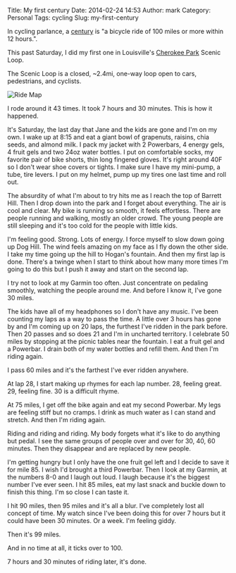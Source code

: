 Title: My first century
Date: 2014-02-24 14:53
Author: mark
Category: Personal
Tags: cycling
Slug: my-first-century

In cycling parlance, a [century](http://en.wikipedia.org/wiki/Century_ride) is "a bicycle ride of 100 miles or more within 12 hours.".

This past Saturday, I did my first one in Louisville's [Cherokee Park](https://www.google.com/maps/place/Cherokee+Park/@38.2394998,-85.694342,16z/data=!4m2!3m1!1s0x8869734d173161c1:0xe3472083a0cad7da) Scenic Loop.

The Scenic Loop is a closed, ~2.4mi, one-way loop open to cars, pedestrians, and cyclists.

<img src="http://i.imgur.com/IUT5TyD.jpg" alt="Ride Map" />

I rode around it 43 times. It took 7 hours and 30 minutes. This is how it happened.

It's Saturday, the last day that Jane and the kids are gone and I'm on my own. I wake up at 8:15 and eat a giant bowl of grapenuts, raisins, chia seeds, and almond milk. I pack my jacket with 2 Powerbars, 4 energy gels, 4 fruit gels and two 24oz water bottles. I put on comfortable socks, my favorite pair of bike shorts, thin long fingered gloves. It's right around 40F so I don't wear shoe covers or tights. I make sure I have my mini-pump, a tube, tire levers. I put on my helmet, pump up my tires one last time and roll out.

The absurdity of what I'm about to try hits me as I reach the top of Barrett Hill. Then I drop down into the park and I forget about everything. The air is cool and clear. My bike is running so smooth, it feels effortless. There are people running and walking, mostly an older crowd. The young people are still sleeping and it's too cold for the people with little kids.

I'm feeling good. Strong. Lots of energy. I force myself to slow down going up Dog Hill. The wind feels amazing on my face as I fly down the other side. I take my time going up the hill to Hogan's fountain. And then my first lap is done. There's a twinge when I start to think about how many more times I'm going to do this but I push it away and start on the second lap.

I try not to look at my Garmin too often. Just concentrate on pedaling smoothly, watching the people around me. And before I know it, I've gone 30 miles.

The kids have all of my headphones so I don't have any music. I've been counting my laps as a way to pass the time. A little over 3 hours has gone by and I'm coming up on 20 laps, the furthest I've ridden in the park before. Then 20 passes and so does 21 and I'm in uncharted territory. I celebrate 50 miles by stopping at the picnic tables near the fountain. I eat a fruit gel and a Powerbar. I drain both of my water bottles and refill them. And then I'm riding again.

I pass 60 miles and it's the farthest I've ever ridden anywhere.

At lap 28, I start making up rhymes for each lap number. 28, feeling great. 29, feeling fine. 30 is a difficult rhyme.

At 75 miles, I get off the bike again and eat my second Powerbar. My legs are feeling stiff but no cramps. I drink as much water as I can stand and stretch. And then I'm riding again.

Riding and riding and riding. My body forgets what it's like to do anything but pedal. I see the same groups of people over and over for 30, 40, 60 minutes. Then they disappear and are replaced by new people.

I'm getting hungry but I only have the one fruit gel left and I decide to save it for mile 85. I wish I'd brought a third Powerbar. Then I look at my Garmin, at the numbers 8-0 and I laugh out loud. I laugh because it's the biggest number I've ever seen. I hit 85 miles, eat my last snack and buckle down to finish this thing. I'm so close I can taste it.

I hit 90 miles, then 95 miles and it's all a blur. I've completely lost all concept of time. My watch since I've been doing this for over 7 hours but it could have been 30 minutes. Or a week. I'm feeling giddy.

Then it's 99 miles.

And in no time at all, it ticks over to 100.

7 hours and 30 minutes of riding later, it's done.
